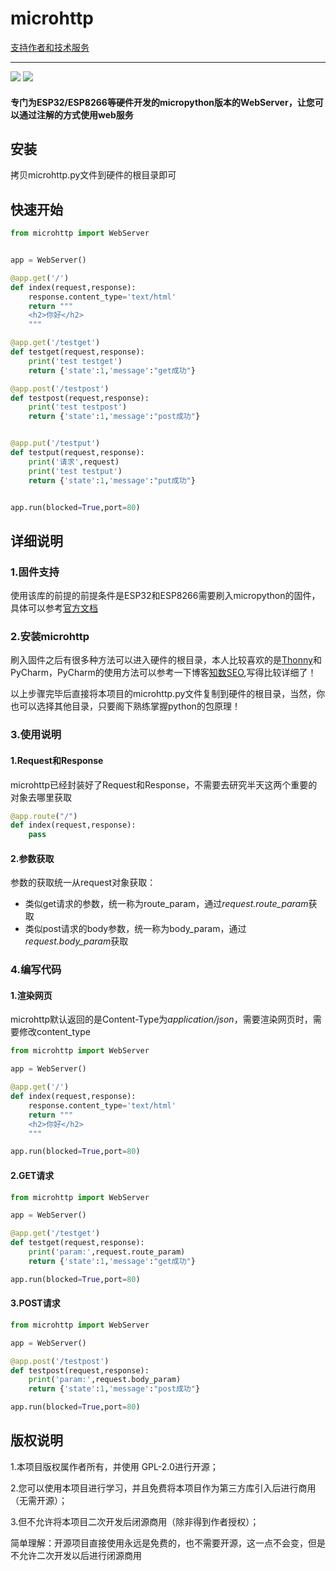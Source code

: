 # microhttp

[支持作者和技术服务](https://afdian.net/a/huoyo)

---

<div >
    <img src='https://shields.io/badge/version-1.0.0-green.svg'>
    <img src='https://shields.io/badge/author-Chang Zhang-dbab09.svg'>
    <h4>专门为ESP32/ESP8266等硬件开发的micropython版本的WebServer，让您可以通过注解的方式使用web服务</h4>
</div>


## 安装 
拷贝microhttp.py文件到硬件的根目录即可

## 快速开始

```python
from microhttp import WebServer


app = WebServer()

@app.get('/')
def index(request,response):
    response.content_type='text/html'
    return """
    <h2>你好</h2>
    """

@app.get('/testget')
def testget(request,response):
    print('test testget')
    return {'state':1,'message':"get成功"}

@app.post('/testpost')
def testpost(request,response):
    print('test testpost')
    return {'state':1,'message':"post成功"}


@app.put('/testput')
def testput(request,response):
    print('请求',request)
    print('test testput')
    return {'state':1,'message':"put成功"}


app.run(blocked=True,port=80)

```

## 详细说明

### 1.固件支持

使用该库的前提的前提条件是ESP32和ESP8266需要刷入micropython的固件，具体可以参考[官方文档](http://micropython.86x.net/en/latet/esp32/tutorial/intro.html#esp32-intro)

### 2.安装microhttp

刷入固件之后有很多种方法可以进入硬件的根目录，本人比较喜欢的是[Thonny](https://thonny.org/)和PyCharm，PyCharm的使用方法可以参考一下博客[知数SEO](https://blog.csdn.net/weixin_42019349/article/details/134534309),写得比较详细了！

以上步骤完毕后直接将本项目的microhttp.py文件复制到硬件的根目录，当然，你也可以选择其他目录，只要阁下熟练掌握python的包原理！

### 3.使用说明

#### 1.Request和Response

microhttp已经封装好了Request和Response，不需要去研究半天这两个重要的对象去哪里获取

```python
@app.route("/")
def index(request,response):
    pass
```

#### 2.参数获取
参数的获取统一从request对象获取：
* 类似get请求的参数，统一称为route_param，通过*request.route_param*获取
* 类似post请求的body参数，统一称为body_param，通过*request.body_param*获取



### 4.编写代码

#### 1.渲染网页

microhttp默认返回的是Content-Type为*application/json*，需要渲染网页时，需要修改content_type

```python
from microhttp import WebServer

app = WebServer()

@app.get('/')
def index(request,response):
    response.content_type='text/html'
    return """
    <h2>你好</h2>
    """

app.run(blocked=True,port=80)
```

#### 2.GET请求

```python
from microhttp import WebServer

app = WebServer()

@app.get('/testget')
def testget(request,response):
    print('param:',request.route_param)
    return {'state':1,'message':"get成功"}

app.run(blocked=True,port=80)
```


#### 3.POST请求

```python
from microhttp import WebServer

app = WebServer()

@app.post('/testpost')
def testpost(request,response):
    print('param:',request.body_param)
    return {'state':1,'message':"post成功"}

app.run(blocked=True,port=80)
```

## 版权说明
1.本项目版权属作者所有，并使用 GPL-2.0进行开源；

2.您可以使用本项目进行学习，并且免费将本项目作为第三方库引入后进行商用（无需开源）；

3.但不允许将本项目二次开发后闭源商用（除非得到作者授权）；

简单理解：开源项目直接使用永远是免费的，也不需要开源，这一点不会变，但是不允许二次开发以后进行闭源商用